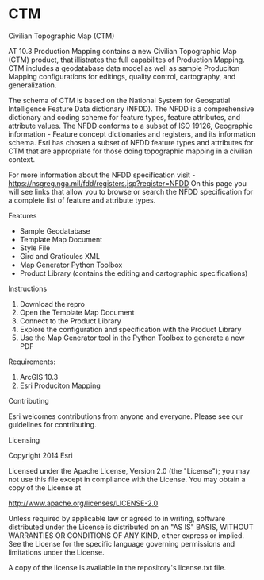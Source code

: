 CTM
===

Civilian Topographic Map (CTM)

AT 10.3 Production Mapping contains a new Civilian Topographic Map (CTM) product, that illistrates the full capabilites of Production Mapping. CTM includes a geodatabase data model as well as sample Produciton Mapping configurations for editings, quality control, cartography, and generalization. 

The schema of CTM is based on the National System for Geospatial Intelligence Feature Data dictionary (NFDD).   The NFDD is a comprehensive dictionary and coding scheme for feature types, feature attributes, and attribute values. The NFDD conforms to a subset of ISO 19126, Geographic information - Feature concept dictionaries and registers, and its information schema.  Esri has chosen a subset of NFDD feature types and attributes for CTM that are appropriate for those doing topographic mapping in a civilian context.  

For more information about the NFDD specification visit - https://nsgreg.nga.mil/fdd/registers.jsp?register=NFDD  On this page you will see links that allow you to browse or search the NFDD specification for a complete list of feature and attribute types.  

Features
  - Sample Geodatabase
  - Template Map Document
  - Style File
  - Gird and Graticules XML
  - Map Generator Python Toolbox 
  - Product Library (contains the editing and cartographic specifications)

Instructions
  1.  Download the repro
  2.  Open the Template Map Document
  3.  Connect to the Product Library
  4.  Explore the configuration and specification with the Product Library
  5.  Use the Map Generator tool in the Python Toolbox to generate a new PDF

Requirements:
  1.  ArcGIS 10.3
  2.  Esri Produciton Mapping
  
Contributing

Esri welcomes contributions from anyone and everyone. Please see our guidelines for contributing.

Licensing

Copyright 2014 Esri

Licensed under the Apache License, Version 2.0 (the "License"); you may not use this file except in compliance with the License. You may obtain a copy of the License at

http://www.apache.org/licenses/LICENSE-2.0

Unless required by applicable law or agreed to in writing, software distributed under the License is distributed on an "AS IS" BASIS, WITHOUT WARRANTIES OR CONDITIONS OF ANY KIND, either express or implied. See the License for the specific language governing permissions and limitations under the License.

A copy of the license is available in the repository's license.txt file.
